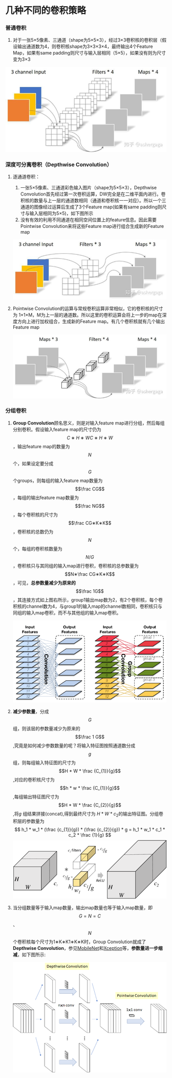 # 几种不同的卷积策略

### 普通卷积

1. 对于一张5×5像素、三通道（shape为5×5×3），经过3×3卷积核的卷积层（假设输出通道数为4，则卷积核shape为3×3×3×4，最终输出4个Feature Map，如果有same padding则尺寸与输入层相同（5×5），如果没有则为尺寸变为3×3

![img](卷积策略.assets/v2-617b082492f5c1c31bde1c6e2d994bc0_1440w.jpg)

### 深度可分离卷积（Depthwise Convolution）

1. 逐通道卷积：

   1. 一张5×5像素、三通道彩色输入图片（shape为5×5×3），Depthwise Convolution首先经过第一次卷积运算，DW完全是在二维平面内进行。卷积核的数量与上一层的通道数相同（通道和卷积核一一对应）。所以一个三通道的图像经过运算后生成了3个Feature map(如果有same padding则尺寸与输入层相同为5×5)，如下图所示
   2. 没有有效的利用不同通道在相同空间位置上的feature信息。因此需要Pointwise Convolution来将这些Feature map进行组合生成新的Feature map

   ![img](卷积策略.assets/v2-a20824492e3e8778a959ca3731dfeea3_1440w.jpg)

2. Pointwise Convolution的运算与常规卷积运算非常相似，它的卷积核的尺寸为 1×1×M，M为上一层的通道数。所以这里的卷积运算会将上一步的map在深度方向上进行加权组合，生成新的Feature map。有几个卷积核就有几个输出Feature map

   ![img](卷积策略.assets/v2-2cdae9b3ad2f1d07e2c738331dac6d8b_1440w.jpg)

### 分组卷积

1. **Group Convolution**顾名思义，则是对输入feature map进行分组，然后每组分别卷积。假设输入feature map的尺寸仍为$$C∗H∗WC∗H∗W $$，输出feature map的数量为$$N$$个，如果设定要分成$$G$$个groups，则每组的输入feature map数量为$$\frac CG$$，每组的输出feature map数量为$$\frac NG$$，每个卷积核的尺寸为$$\frac CG∗K∗K$$，卷积核的总数仍为$$N$$个，每组的卷积核数量为$$N/G$$，卷积核只与其同组的输入map进行卷积，卷积核的总参数量为$$N∗\frac CG∗K∗K$$，可见，**总参数量减少为原来的** $$\frac 1G$$，其连接方式如上图右所示，group1输出map数为2，有2个卷积核，每个卷积核的channel数为4，与group1的输入map的channel数相同，卷积核只与同组的输入map卷积，而不与其他组的输入map卷积。

   ![Convolution VS Group Convolution](卷积策略.assets/FLPc1x.png)

2. **减少参数量**，分成$$G$$组，则该层的参数量减少为原来的$$\frac 1 G$$,究竟是如何减少参数数量的呢？将输入特征图按照通道数分成$$g$$组，则每组输入特征图的尺寸为$$H * W * \frac {C_{1}}{g}$$,对应的卷积核尺寸为$$h * w * \frac {C_{1}}{g}$$,每组输出特征图尺寸为$$H * W * \frac {C_{2}}{g}$$,将$g$ 组结果拼接(concat),得到最终尺寸为 $H * W * c_{2}$的输出特征图。分组卷积层的参数量为
   $$
   h_1 * w_1  * (\frac {c_{1}}{g})  *  (\frac {c_{2}}{g})  * g = h_1 * w_1 * c_1 * c_2 * \frac {1}{g}
   $$
   ![img](卷积策略.assets/v2-90853f4dc1ebd3d3a2ea6d9651c37c80_1440w.jpg)

3. 当分组数量等于输入map数量，输出map数量也等于输入map数量，即$$G=N=C$$、$$N$$个卷积核每个尺寸为1∗K∗K1∗K∗K时，Group Convolution就成了**Depthwise Convolution**，参见[MobileNet](https://arxiv.org/abs/1704.04861)和[Xception](https://arxiv.org/abs/1610.02357)等，**参数量进一步缩减**，如下图所示:

   ![Depthwise Separable Convolution](卷积策略.assets/FLkxED.png)